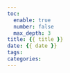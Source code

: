 ```yaml
---
toc:
  enable: true
  number: false
  max_depth: 3
title: {{ title }}
date: {{ date }}
tags:
categories:
---
```

